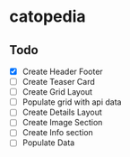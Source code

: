 # catopedia

## Todo

- [x] Create Header Footer
- [ ] Create Teaser Card
- [ ] Create Grid Layout
- [ ] Populate grid with api data
- [ ] Create Details Layout
- [ ] Create Image Section
- [ ] Create Info section
- [ ] Populate Data
